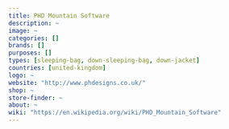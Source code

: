 ```yaml
---
title: PHD Mountain Software
description: ~
image: ~
categories: []
brands: []
purposes: []
types: [sleeping-bag, down-sleeping-bag, down-jacket]
countries: [united-kingdom]
logo: ~
website: "http://www.phdesigns.co.uk/"
shop: ~
store-finder: ~
about: ~
wiki: "https://en.wikipedia.org/wiki/PHD_Mountain_Software"
---
```

